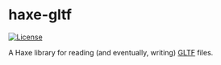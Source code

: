 # haxe-gltf
[![License](https://img.shields.io/badge/license-MIT-blue.svg?style=flat-square)](https://github.com/FuzzyWuzzie/haxe-gltf/blob/master/LICENSE)

A Haxe library for reading (and eventually, writing) [GLTF](https://github.com/KhronosGroup/glTF) files.